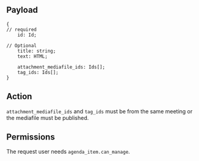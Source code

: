 ## Payload
```
{
// required
    id: Id;

// Optional
    title: string;
    text: HTML;

    attachment_mediafile_ids: Ids[];
    tag_ids: Ids[];
}
```

## Action
`attachment_mediafile_ids` and `tag_ids` must be from the same meeting or the mediafile must be published.

## Permissions
The request user needs `agenda_item.can_manage`.
